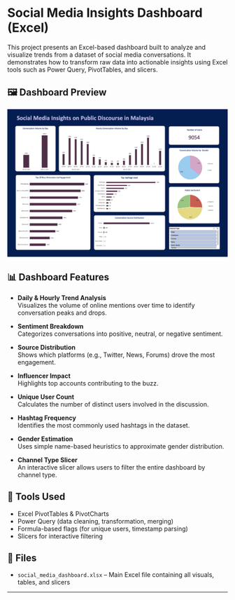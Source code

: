 # Social Media Insights Dashboard (Excel)

This project presents an Excel-based dashboard built to analyze and visualize trends from a dataset of social media conversations. It demonstrates how to transform raw data into actionable insights using Excel tools such as Power Query, PivotTables, and slicers.

## 🖼️ Dashboard Preview

![Dashboard Preview](Dashboard.png)

## 📊 Dashboard Features

- **Daily & Hourly Trend Analysis**  
  Visualizes the volume of online mentions over time to identify conversation peaks and drops.

- **Sentiment Breakdown**  
  Categorizes conversations into positive, neutral, or negative sentiment.

- **Source Distribution**  
  Shows which platforms (e.g., Twitter, News, Forums) drove the most engagement.

- **Influencer Impact**  
  Highlights top accounts contributing to the buzz.

- **Unique User Count**  
  Calculates the number of distinct users involved in the discussion.

- **Hashtag Frequency**  
  Identifies the most commonly used hashtags in the dataset.

- **Gender Estimation**  
  Uses simple name-based heuristics to approximate gender distribution.

- **Channel Type Slicer**  
  An interactive slicer allows users to filter the entire dashboard by channel type.

## 🧠 Tools Used

- Excel PivotTables & PivotCharts  
- Power Query (data cleaning, transformation, merging)  
- Formula-based flags (for unique users, timestamp parsing)  
- Slicers for interactive filtering

## 📁 Files

- `social_media_dashboard.xlsx` – Main Excel file containing all visuals, tables, and slicers

---

